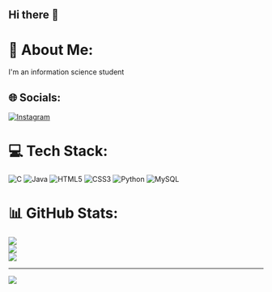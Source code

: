 ## Hi there 👋

# 💫 About Me:
I'm an information science student


## 🌐 Socials:
[![Instagram](https://img.shields.io/badge/Instagram-%23E4405F.svg?logo=Instagram&logoColor=white)](https://instagram.com/mnjbm._) 

# 💻 Tech Stack:
![C](https://img.shields.io/badge/c-%2300599C.svg?style=plastic&logo=c&logoColor=white) ![Java](https://img.shields.io/badge/java-%23ED8B00.svg?style=plastic&logo=openjdk&logoColor=white) ![HTML5](https://img.shields.io/badge/html5-%23E34F26.svg?style=plastic&logo=html5&logoColor=white) ![CSS3](https://img.shields.io/badge/css3-%231572B6.svg?style=plastic&logo=css3&logoColor=white) ![Python](https://img.shields.io/badge/python-3670A0?style=plastic&logo=python&logoColor=ffdd54) ![MySQL](https://img.shields.io/badge/mysql-4479A1.svg?style=plastic&logo=mysql&logoColor=white)
# 📊 GitHub Stats:
![](https://github-readme-stats.vercel.app/api?username=manojkumar1730&theme=vue-dark&hide_border=false&include_all_commits=true&count_private=true)<br/>
![](https://github-readme-streak-stats.herokuapp.com/?user=manojkumar1730&theme=vue-dark&hide_border=false)<br/>
![](https://github-readme-stats.vercel.app/api/top-langs/?username=manojkumar1730&theme=vue-dark&hide_border=false&include_all_commits=true&count_private=true&layout=compact)

---
[![](https://visitcount.itsvg.in/api?id=manojkumar1730&icon=2&color=9)](https://visitcount.itsvg.in)

<!-- Proudly created with GPRM ( https://gprm.itsvg.in ) -->
